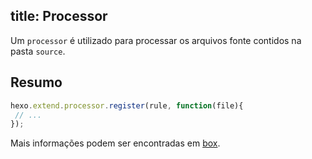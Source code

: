 title: Processor
---
Um `processor` é utilizado para processar os arquivos fonte contidos na pasta `source`.

## Resumo

``` js
hexo.extend.processor.register(rule, function(file){
 // ...
});
```

Mais informações podem ser encontradas em [box](box.html).
